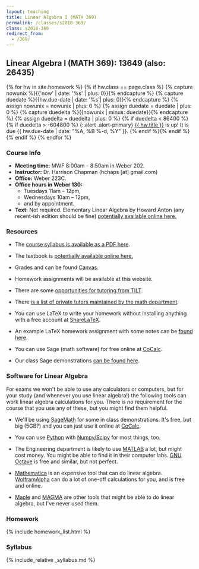 ```yaml
---
layout: teaching
title: Linear Algebra I (MATH 369)
permalink: /classes/s2018-369/
class: s2018-369
redirect_from:
  - /369/
---
```


## Linear Algebra I (MATH 369): 13649 (also: 26435)

{% for hw in site.homework %}
{% if hw.class == page.class %}
{% capture nowunix %}{{'now' | date: '%s' | plus: 0}}{% endcapture %}
{% capture duedate %}{{hw.due-date | date: '%s'| plus: 0}}{% endcapture %}
{% assign nowunix = nowunix | plus: 0 %}
{% assign duedate = duedate | plus: 0 %}
{% capture duedelta %}{{nowunix | minus: duedate}}{% endcapture %}
{% assign duedelta = duedelta | plus: 0 %}
{% if duedelta < 86400 %}{% if duedelta > -604800 %}
{:.alert .alert-primary}
<a class="alert-link" href="{{ hw.url }}">{{ hw.title }}</a> is up!
It is due {{ hw.due-date | date: "%A, %B %-d, %Y" }}.
{% endif %}{% endif %}{% endif %}
{% endfor %}

### Course Info
+ **Meeting time:** MWF 8:00am &ndash; 8:50am in Weber 202.
+ **Instructor:** Dr. Harrison Chapman (hchaps [at] gmail.com)
+ **Office:** Weber 223C.
+ **Office hours in Weber 130:** 
    + Tuesdays 11am &ndash; 12pm,
    + Wednesdays 10am &ndash; 12pm,
    + and by appointment.
+ **Text:** Not required. Elementary Linear Algebra by Howard Anton (any
recent-ish edition should be fine) [potentially available online
here.](https://warwick.ac.uk/fac/sci/maths/undergrad/ughandbook/content/ma106/elementary_linear_algebra_10th_edition.pdf)

### Resources

+   The
    [course syllabus is available as a PDF here](/static/chapman_369_s18_syllabus.pdf).

+   The textbook is [potentially available online
here.](https://warwick.ac.uk/fac/sci/maths/undergrad/ughandbook/content/ma106/elementary_linear_algebra_10th_edition.pdf) 

+   Grades and can be found [Canvas](https://colostate.instructure.com).

+   Homework assignments will be available at this website.

+   There are some [opportunities for tutoring from TILT](https://tilt.colostate.edu/learning/tutoring/).

+   There
    [is a list of private tutors maintained by the math department](http://www.math.colostate.edu/courses/Tutoring/tutoring.shtml).
    
+   You can use LaTeX to write your homework without installing anything with a free account at [ShareLaTeX](https://www.sharelatex.com).

+   An example LaTeX homework assignment with some notes can be [found here](https://www.sharelatex.com/project/59a6e571cb832f0ec46b419e).

+   You can use Sage (math software) for free online at [CoCalc](https://cocalc.com/).

+   Our class Sage demonstrations [can be found here](https://cocalc.com/projects/234f0df6-9cfe-43e5-a8df-df10a5fcd44c).

### Software for Linear Algebra

For exams we won't be able to use any calculators or computers, but for your study (and whenever you use linear algebra!) the following tools can work linear algebra calculations for you. There is *no* requirement for the course that you use any of these, but you might find them helpful.

+   We'll be using [SageMath](http://www.sagemath.org/) for some in class demonstrations. It's free, but big (5GB?) and you can just use it online at [CoCalc](https://cocalc.com/).

+   You can use [Python](https://www.python.org) with [Numpy/Scipy](http://www.numpy.org/) for most things, too.

+   The Engineering department is likely to use [MATLAB](https://www.engr.colostate.edu/ens/info/software/matlab.html) a lot, but might cost money. You might be able to find it in their computer labs. [GNU Octave](https://www.gnu.org/software/octave/) is free and similar, but not perfect.

+   [Mathematica](https://www.wolfram.com/mathematica/) is an expensive tool that can do linear algebra. [WolframAlpha](http://www.wolframalpha.com/) can do a lot of one-off calculations for you, and is free and online.

+   [Maple](https://www.maplesoft.com/products/maple/) and [MAGMA](http://magma.maths.usyd.edu.au/magma/) are other tools that might be able to do linear algebra, but I've never used them.
  
### Homework

{% include homework_list.html %}

### Syllabus

{% include_relative _syllabus.md %}
